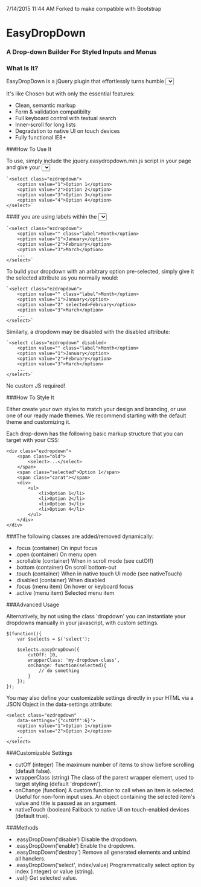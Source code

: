 7/14/2015 11:44 AM
Forked to make compatible with Bootstrap

# EasyDropDown
### A Drop-down Builder For Styled Inputs and Menus

### What Is It?

EasyDropDown is a jQuery plugin that effortlessly turns humble <select> elements into styleable drop-down menus for use in forms or general UI/navigation.

It's like Chosen but with only the essential features:

+ Clean, semantic markup
+ Form & validation compatibilty
+ Full keyboard control with textual search
+ Inner-scroll for long lists
+ Degradation to native UI on touch devices
+ Fully functional IE8+

###How To Use It

To use, simply include the jquery.easydropdown.min.js script in your page and give your <select> tags the class dropdown:

	`<select class="ezdropdown">
		<option value="1">Option 1</option>
		<option value="2">Option 2</option>
		<option value="3">Option 3</option>
		<option value="4">Option 4</option>
	</select>`

###If you are using labels within the <select> element, identify them with the class label:

	`<select class="ezdropdown">
		<option value="" class="label">Month</option>
		<option value="1">January</option>
		<option value="2">February</option>
		<option value="3">March</option>
		...
	</select>`

To build your dropdown with an arbitrary option pre-selected, simply give it the selected attribute as you normally would:

	`<select class="ezdropdown">
		<option value="" class="label">Month</option>
		<option value="1">January</option>
		<option value="2" selected>February</option>
		<option value="3">March</option>
		...
	</select>`

Similarly, a dropdown may be disabled with the disabled attribute:

	`<select class="ezdropdown" disabled>
		<option value="" class="label">Month</option>
		<option value="1">January</option>
		<option value="2">February</option>
		<option value="3">March</option>
		...
	</select>`

No custom JS required!

###How To Style It

Either create your own styles to match your design and branding, or use one of our ready made themes. We recommend starting with the default theme and customizing it.

Each drop-down has the following basic markup structure that you can target with your CSS:

	<div class="ezdropdown">
		<span class="old">
			<select>...</select>
		</span>
		<span class="selected">Option 1</span>
		<span class="carat"></span>
		<div>
			<ul>
				<li>Option 1</li>
				<li>Option 2</li>
				<li>Option 3</li>
				<li>Option 4</li>
			</ul>
		</div>
	</div>

###The following classes are added/removed dynamically:

+ .focus (container)
On input focus
+ .open (container)
On menu open
+ .scrollable (container)
When in scroll mode (see cutOff)
+ .bottom (container)
On scroll bottom-out
+ .touch (container)
When in native touch UI mode (see nativeTouch)
+ .disabled (container)
When disabled
+ .focus (menu item)
On hover or keyboard focus
+ .active (menu item)
Selected menu item

###Advanced Usage

Alternatively, by not using the class 'dropdown' you can instantiate your dropdowns manually in your javascript, with custom settings.

	$(function(){
		var $selects = $('select');

		$selects.easyDropDown({
			cutOff: 10,
			wrapperClass: 'my-dropdown-class',
			onChange: function(selected){
				// do something
			}
		});
	});

You may also define your customizable settings directly in your HTML via a JSON Object in the data-settings attribute:

	<select class="ezdropdown"
		data-settings='{"cutOff":6}'>
		<option value="1">Option 1</option>
		<option value="2">Option 2</option>
		..
	</select>

###Customizable Settings

+ cutOff (integer)
The maximum number of items to show before scrolling (default false).
+ wrapperClass (string)
The class of the parent wrapper element, used to target styling (default 'dropdown').
+ onChange (function)
A custom function to call when an item is selected. Useful for non-form input uses. An object containing the selected item's value and title is passed as an argument.
+ nativeTouch (boolean)
Fallback to native UI on touch-enabled devices (default true).

###Methods

+ .easyDropDown('disable')
Disable the dropdown.
+ .easyDropDown('enable')
Enable the dropdown.
+ .easyDropDown('destroy')
Remove all generated elements and unbind all handlers.
+ .easyDropDown('select', index/value)
Programmatically select option by index (integer) or value (string).
+ .val()
Get selected value.
